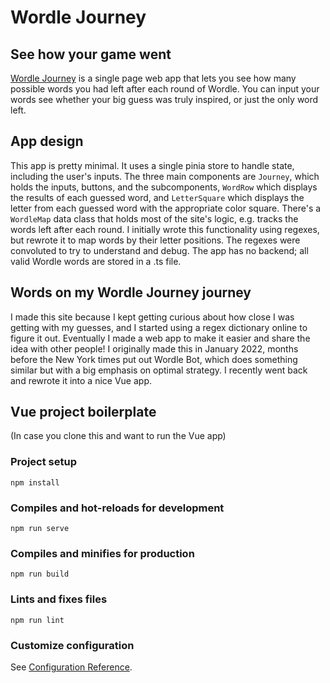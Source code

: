 # **Wordle Journey**

## See how your game went
[Wordle Journey](https://https://www.rhymeghoul.com/wordle-journey/) is a single page web app that lets you see how many possible words you had left after each round of Wordle. You can input your words see whether your big guess was truly inspired, or just the only word left.

## App design
This app is pretty minimal. It uses a single pinia store to handle state, including the user's inputs. The three main components are `Journey`, which holds the inputs, buttons, and the subcomponents, `WordRow` which displays the results of each guessed word, and `LetterSquare` which displays the letter from each guessed word with the appropriate color square.
There's a `WordleMap` data class that holds most of the site's logic, e.g. tracks the words left after each round. I initially wrote this functionality using regexes, but rewrote it to map words by their letter positions. The regexes were convoluted to try to understand and debug. The app has no backend; all valid Wordle words are stored in a .ts file. 

## Words on my Wordle Journey journey
I made this site because I kept getting curious about how close I was getting with my guesses, and I started using a regex dictionary online to figure it out. Eventually I made a web app to make it easier and share the idea with other people! I originally made this in January 2022, months before the New York times put out Wordle Bot, which does something similar but with a big emphasis on optimal strategy. I recently went back and rewrote it into a nice Vue app.

## Vue project boilerplate
(In case you clone this and want to run the Vue app)

### Project setup
```
npm install
```

### Compiles and hot-reloads for development
```
npm run serve
```

### Compiles and minifies for production
```
npm run build
```

### Lints and fixes files
```
npm run lint
```

### Customize configuration
See [Configuration Reference](https://cli.vuejs.org/config/).
